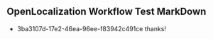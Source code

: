 ## OpenLocalization Workflow Test MarkDown
* 3ba3107d-17e2-46ea-96ee-f83942c491ce thanks!

<!--HONumber=Aug16_HO3-->


